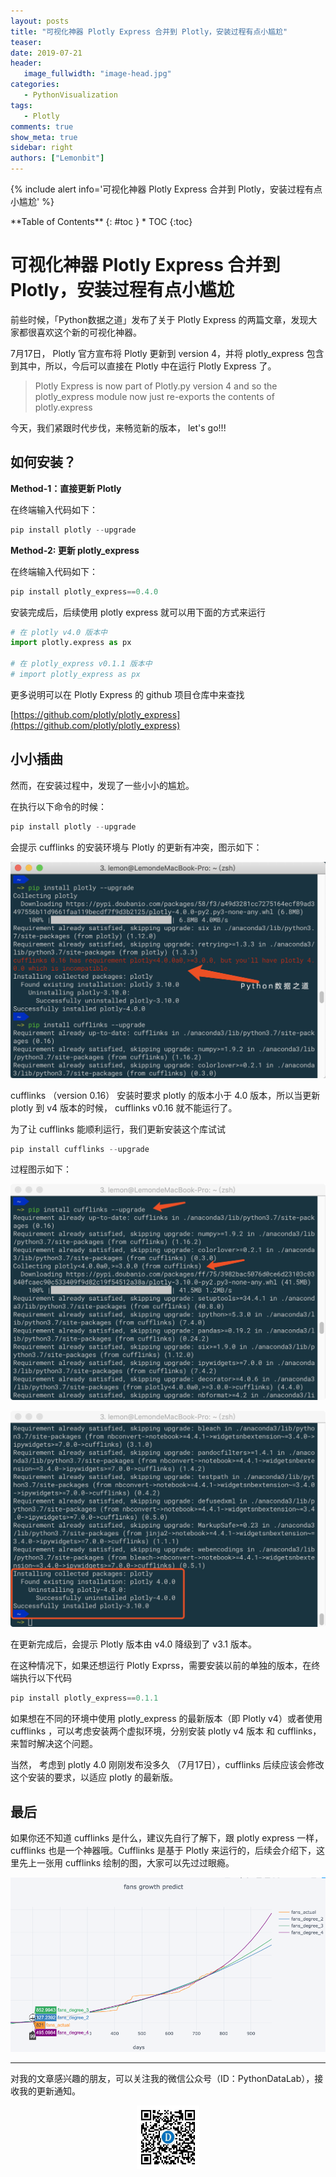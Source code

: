 ```yaml
---
layout: posts
title: "可视化神器 Plotly Express 合并到 Plotly，安装过程有点小尴尬"
teaser:
date: 2019-07-21
header:
   image_fullwidth: "image-head.jpg"
categories:
   - PythonVisualization
tags:    
   - Plotly      
comments: true
show_meta: true
sidebar: right
authors: ["Lemonbit"]
---
```


{% include alert info='可视化神器 Plotly Express 合并到 Plotly，安装过程有点小尴尬' %}

<div class="panel radius" markdown="1">
**Table of Contents**
{: #toc }
*  TOC
{:toc}
</div>

# 可视化神器 Plotly Express 合并到 Plotly，安装过程有点小尴尬

前些时候，「Python数据之道」发布了关于 Plotly Express 的两篇文章，发现大家都很喜欢这个新的可视化神器。

7月17日， Plotly 官方宣布将 Plotly 更新到 version 4，并将 plotly_express 包含到其中，所以，今后可以直接在 Plotly 中在运行 Plotly Express 了。

>Plotly Express is now part of Plotly.py version 4 and so the plotly_express module now just re-exports the contents of plotly.express

今天，我们紧跟时代步伐，来畅览新的版本， let's go!!!

## 如何安装？

**Method-1：直接更新 Plotly**

在终端输入代码如下：

```python
pip install plotly --upgrade
```

**Method-2: 更新 plotly_express**

在终端输入代码如下：

```python
pip install plotly_express==0.4.0
```

安装完成后，后续使用 plotly express 就可以用下面的方式来运行

```python
# 在 plotly v4.0 版本中
import plotly.express as px

# 在 plotly_express v0.1.1 版本中
# import plotly_express as px
```

更多说明可以在 Plotly Express 的 github 项目仓库中来查找

[https://github.com/plotly/plotly_express](https://github.com/plotly/plotly_express)

## 小小插曲

然而，在安装过程中，发现了一些小小的尴尬。

在执行以下命令的时候：

```python
pip install plotly --upgrade
```

会提示 cufflinks 的安装环境与 Plotly 的更新有冲突，图示如下：

![img01](/images/posts/012-plotly-express-update/plotly-1-revise.jpg)

cufflinks （version 0.16） 安装时要求 plotly 的版本小于 4.0 版本，所以当更新 plotly 到 v4 版本的时候， cufflinks v0.16 就不能运行了。

为了让 cufflinks 能顺利运行，我们更新安装这个库试试

```python
pip install cufflinks --upgrade
```

过程图示如下：

![img02](/images/posts/012-plotly-express-update/plotly-2.png)

![img03](/images/posts/012-plotly-express-update/plotly-3.png)

在更新完成后，会提示 Plotly 版本由 v4.0 降级到了 v3.1 版本。

在这种情况下，如果还想运行 Plotly Exprss，需要安装以前的单独的版本，在终端执行以下代码

```python
pip install plotly_express==0.1.1
```

如果想在不同的环境中使用 plotly_express 的最新版本（即 Plotly v4）或者使用 cufflinks ，可以考虑安装两个虚拟环境，分别安装 plotly v4 版本 和 cufflinks，来暂时解决这个问题。

当然， 考虑到 plotly 4.0 刚刚发布没多久 （7月17日），cufflinks 后续应该会修改这个安装的要求，以适应 plotly 的最新版。

## 最后

如果你还不知道 cufflinks 是什么，建议先自行了解下，跟 plotly express 一样， cufflinks 也是一个神器哦。Cufflinks 是基于 Plotly 来运行的，后续会介绍下，这里先上一张用 cufflinks 绘制的图，大家可以先过过眼瘾。

![img04](/images/posts/012-plotly-express-update/cufflinks1.gif)

---

对我的文章感兴趣的朋友，可以关注我的微信公众号（ID：PythonDataLab），接收我的更新通知。

<div align="center">
    <img src="/images/qrcode.jpg" width="20%">
</div>
